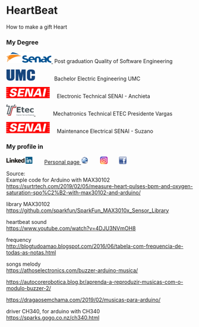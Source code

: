 # HeartBeat
How to make a gift Heart










### My Degree

<a href="https://www.sp.senac.br/">   <img src="https://github.com/mariliahoshino/mariliahoshino/blob/master/School/logo_senac.png?raw=true" height="30" widht="400" > </a> &nbsp;Post graduation Quality of Software Engineering 

<a href="http://www.umc.br/">    <img src="https://github.com/mariliahoshino/mariliahoshino/blob/master/School/logo_umc.png?raw=true" height="30" widht="400"></a>  &nbsp;&nbsp;&nbsp;&nbsp;&nbsp;&nbsp;&nbsp;&nbsp;&nbsp;&nbsp;&nbsp; Bachelor Electric Engineering UMC  

<a href="https://eletronica.sp.senai.br/"> <img src="https://github.com/mariliahoshino/mariliahoshino/blob/master/School/logo_senai.png?raw=true" height="30" widht="400"></a>  &nbsp;&nbsp;&nbsp; Electronic Technical SENAI - Anchieta  

<a href="https://www.cps.sp.gov.br/tag/etec-presidente-vargas/">  <img src="https://github.com/mariliahoshino/mariliahoshino/blob/master/School/logo_etec.png?raw=true" height="30" widht="400"> </a> &nbsp;&nbsp;&nbsp;&nbsp;&nbsp;&nbsp;&nbsp;&nbsp;&nbsp;&nbsp;&nbsp; Mechatronics Technical ETEC Presidente Vargas 

<a href="https://suzano.sp.senai.br/"> <img src="https://github.com/mariliahoshino/mariliahoshino/blob/master/School/logo_senai.png?raw=true" height="30" widht="400"></a>  &nbsp;&nbsp;&nbsp; Maintenance Electrical SENAI - Suzano  

### My profile in 

<a href="https://www.linkedin.com/in/mariliahoshino/"><img src="https://github.com/mariliahoshino/mariliahoshino/blob/master/profile/logo_linkedin.png?raw=true" height="20" widht="400"></a> &nbsp;&nbsp;&nbsp;&nbsp;&nbsp;&nbsp; 
<a href="https://mariliahoshino.wixsite.com/cvitae/"> Personal page <img src ="https://github.com/mariliahoshino/mariliahoshino/blob/master/profile/logo_site.png?raw=true" height="20" widht="400"></a> &nbsp;&nbsp;&nbsp;&nbsp;&nbsp;&nbsp; 
<a href="https://www.instagram.com/mari.zeniti/"><img src = "https://github.com/mariliahoshino/mariliahoshino/blob/master/profile/logo_instagram.png?raw=true"  height="20" widht="400"></a> &nbsp;&nbsp;&nbsp;&nbsp;&nbsp;&nbsp; 
<a href="https://www.facebook.com/mari.zeniti"><img src="https://github.com/mariliahoshino/mariliahoshino/blob/master/profile/logo_facebook.png?raw=true"   height="20" widht="400"></a>



Source:<br>
Example code for Arduino with MAX30102 <br>
https://surtrtech.com/2019/02/05/measure-heart-pulses-bpm-and-oxygen-saturation-spo%C2%B2-with-max30102-and-arduino/ <br>

library MAX30102<br>
https://github.com/sparkfun/SparkFun_MAX3010x_Sensor_Library <br>

heartbeat sound<br>
https://www.youtube.com/watch?v=4DJU3NVmOH8 <br>

frequency <br>
http://blogtudoamao.blogspot.com/2016/06/tabela-com-frequencia-de-todas-as-notas.html<br>

songs melody<br>
https://athoselectronics.com/buzzer-arduino-musica/ <br>

https://autocorerobotica.blog.br/aprenda-a-reproduzir-musicas-com-o-modulo-buzzer-2/ <br>

https://dragaosemchama.com/2019/02/musicas-para-arduino/<br>

driver CH340, for arduino with CH340 <br> 
https://sparks.gogo.co.nz/ch340.html <br>

